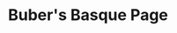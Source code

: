 ---
layout: externalpost
title: "Buber's Basque Page"
redirect_url: https://buber.net/Basque/
description: "Buber's Basque Page is a site dedicated to the language, culture, and people of the Basque Country."
categories: resources
---